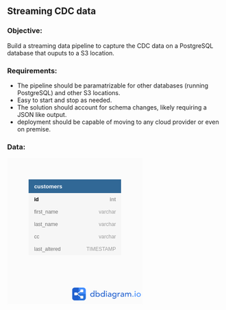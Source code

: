 ## Streaming CDC data

### Objective:  
Build a streaming data pipeline to capture the CDC data on a PostgreSQL database that ouputs to a S3 location.

### Requirements:
* The pipeline should be paramatrizable for other databases (running PostgreSQL) and other S3 locations.
* Easy to start and stop as needed.
* The solution should account for schema changes, likely requiring a JSON like output.
* deployment should be capable of moving to any cloud provider or even on premise.

### Data:
![schema](schema.png)
